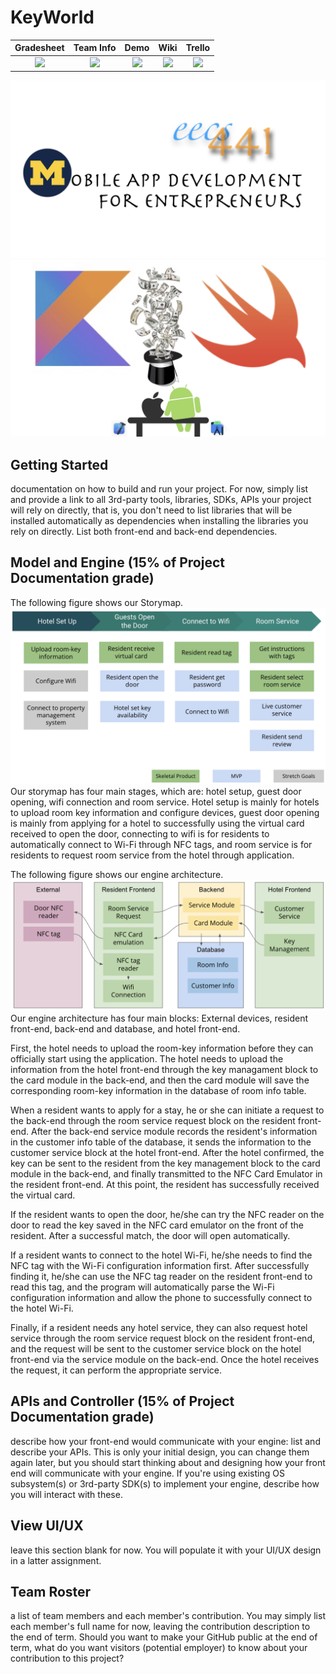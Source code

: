 # KeyWorld

| Gradesheet | Team Info | Demo  |  Wiki |  Trello  |
|:----------:|:---------:|:-----:|:-----:|:--------:|
|[<img src="https://eecs441.eecs.umich.edu/img/admin/grades3.png">][grade_sheet]|[<img src="https://eecs441.eecs.umich.edu/img/admin/team.png">][team_contract]|[<img src="https://eecs441.eecs.umich.edu/img/admin/video.png">][demo_page]|[<img src="https://eecs441.eecs.umich.edu/img/admin/wiki.png">][wiki_page]|[<img src="https://eecs441.eecs.umich.edu/img/admin/trello.png">][process_page]|

![Elevator Pitch](/assets/441.jpeg)
![Team](/assets/441team.jpeg)

[grade_sheet]: https://docs.google.com/spreadsheets/d/1X3MaZ2m3UsdjcJARJQvdTjxElceTxeJx2uY92idq3xk/edit?usp=sharing
[team_contract]: https://docs.google.com/document/d/1YL6lX2RmaLtHDfeRCVXXIFOjAGVMu9O5j3gxOPFHA2Y/edit?usp=sharing
[demo_page]: https://www.youtube.com/watch?v=VIcOGEhsXGM&feature=youtu.be
[wiki_page]: https://github.com/eecs441staff/441template/wiki
[process_page]: https://trello.com/b/MA7frBMt/project-management

## Getting Started
documentation on how to build and run your project. For now, simply list and provide a link to all 3rd-party tools, libraries, SDKs, APIs your project will rely on directly, that is, you don't need to list libraries that will be installed automatically as dependencies when installing the libraries you rely on directly. List both front-end and back-end dependencies. 
## Model and Engine (15% of Project Documentation grade)
The following figure shows our Storymap.
![Storymap](/assets/storymap.png)
Our storymap has four main stages, which are: hotel setup, guest door opening, wifi connection and room service. Hotel setup is mainly for hotels to upload room key information and configure devices, guest door opening is mainly from applying for a hotel to successfully using the virtual card received to open the door, connecting to wifi is for residents to automatically connect to Wi-Fi through NFC tags, and room service is for residents to request room service from the hotel through application.

The following figure shows our engine architecture.
![Engine](/assets/engine.png)
Our engine architecture has four main blocks: External devices,  resident front-end, back-end and database, and hotel front-end.

First, the hotel needs to upload the room-key information before they can officially start using the application. The hotel needs to upload the information from the hotel front-end through the key managament block to the card module in the back-end, and then the card module will save the corresponding room-key information in the database of room info table.

When a resident wants to apply for a stay, he or she can initiate a request to the back-end through the room service request block on the resident front-end. After the back-end service module records the resident's information in the customer info table of the database, it sends the information to the customer service block at the hotel front-end. After the hotel confirmed, the key can be sent to the resident from the key management block to the card module in the back-end, and finally transmitted to the NFC Card Emulator in the resident front-end. At this point, the resident has successfully received the virtual card.

If the resident wants to open the door, he/she can try the NFC reader on the door to read the key saved in the NFC card emulator on the front of the resident. After a successful match, the door will open automatically.

If a resident wants to connect to the hotel Wi-Fi, he/she needs to find the NFC tag with the Wi-Fi configuration information first. After successfully finding it, he/she can use the NFC tag reader on the resident front-end to read this tag, and the program will automatically parse the Wi-Fi configuration information and allow the phone to successfully connect to the hotel Wi-Fi.

Finally, if a resident needs any hotel service, they can also request hotel service through the room service request block on the resident front-end, and the request will be sent to the customer service block on the hotel front-end via the service module on the back-end. Once the hotel receives the request, it can perform the appropriate service.

## APIs and Controller (15% of Project Documentation grade)
describe how your front-end would communicate with your engine: list and describe your APIs. This is only your initial design, you can change them again later, but you should start thinking about and designing how your front end will communicate with your engine. If you're using existing OS subsystem(s) or 3rd-party SDK(s) to implement your engine, describe how you will interact with these.
## View UI/UX
leave this section blank for now.  You will populate it with your UI/UX design in a latter assignment. 
## Team Roster
a list of team members and each member's contribution. You may simply list each member's full name for now, leaving the contribution description to the end of term. Should you want to make your GitHub public at the end of term, what do you want visitors (potential employer) to know about your contribution to this project?

